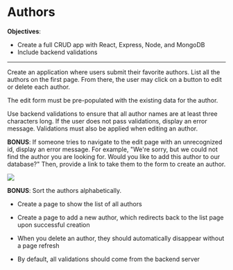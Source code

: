 Authors
=======

**Objectives**:

*   Create a full CRUD app with React, Express, Node, and MongoDB
*   Include backend validations

* * *

Create an application where users submit their favorite authors. List all the authors on the first page. From there, the user may click on a button to edit or delete each author.

The edit form must be pre-populated with the existing data for the author.

Use backend validations to ensure that all author names are at least three characters long. If the user does not pass validations, display an error message. Validations must also be applied when editing an author.

**BONUS**: If someone tries to navigate to the edit page with an unrecognized id, display an error message. For example, "We're sorry, but we could not find the author you are looking for. Would you like to add this author to our database?" Then, provide a link to take them to the form to create an author.



![](https://assets.codingdojo.com/boomyeah2015/codingdojo/curriculum/content/chapter/1684420219__518authorswireframefix.png)

**BONUS**: Sort the authors alphabetically.

*   Create a page to show the list of all authors

*   Create a page to add a new author, which redirects back to the list page upon successful creation

*   When you delete an author, they should automatically disappear without a page refresh

*   By default, all validations should come from the backend server